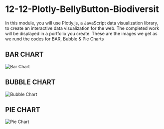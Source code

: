 # 12-12-Plotly-BellyButton-Biodiversit
In this module, you will use Plotly.js, a JavaScript data visualization library, to create an interactive data visualization for the web. The completed work will be displayed in a portfolio you create.
These are the images we get as we rund the codes for BAR, Bubble & Pie Charts

## BAR CHART
![Bar Chart](https://user-images.githubusercontent.com/99519095/175196547-c059ca33-006e-426f-97f0-15359b0fea79.jpg)

## BUBBLE CHART
![Bubble Chart](https://user-images.githubusercontent.com/99519095/175196740-dfad4b79-277e-4aa8-b362-3703814ac559.jpg)

## PIE CHART
![Pie Chart](https://user-images.githubusercontent.com/99519095/175196810-04a64dc0-f2cb-45ac-9371-89b1b65bc838.jpg)
